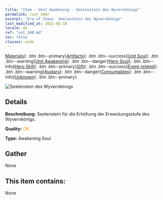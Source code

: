 ```yaml
---
title: "Item - Unit Awakening - Seelenstein des Wyvernkönigs"
permalink: /unt_340/
excerpt: "Era of Chaos  Seelenstein des Wyvernkönigs"
last_modified_at: 2021-05-18
locale: de
ref: "unt_340.md"
toc: false
classes: wide
---
```

 [Materials](/ItemsDE/){: .btn .btn--primary}[Artifacts](/ItemsDE/Artifacts/){: .btn .btn--success}[Unit Soul](/ItemsDE/UnitSoul/){: .btn .btn--warning}[Unit Awakening](/ItemsDE/UnitAwakening/){: .btn .btn--danger}[Hero Soul](/ItemsDE/HeroSoul/){: .btn .btn--info}[Hero Skill](/ItemsDE/HeroSkill/){: .btn .btn--primary}[Gift](/ItemsDE/Gift/){: .btn .btn--success}[Event related](/ItemsDE/Events/){: .btn .btn--warning}[Avatars](/ItemsDE/Avatars/){: .btn .btn--danger}[Consumables](/ItemsDE/Consumables/){: .btn .btn--info}[Unknown](/ItemsDE/Unknown/){: .btn .btn--primary}

 ![Seelenstein des Wyvernkönigs](/images/u/tia_feilong.jpg)

## Details
 **Beschreibung:** Seelenstein für die Erhöhung der Erweckungsstufe des Wyvernkönigs.

 **Quality:** <span style="color: #FF8C00">OK</span>

 **Type:** Awakening Soul

## Gather

  None

## This item contains:

  None

